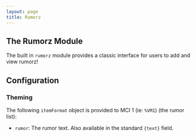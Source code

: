 ```yaml
---
layout: page
title: Rumorz
---
```

## The Rumorz Module
The built in `rumorz` module provides a classic interface for users to add and view rumorz!

## Configuration

### Theming
The following `itemFormat` object is provided to MCI 1 (ie: `%VM1`) (the rumor list):
* `rumor`: The rumor text. Also available in the standard `{text}` field.
